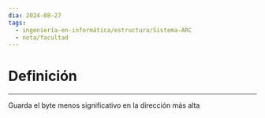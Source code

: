 ```yaml
---
dia: 2024-08-27
tags:
  - ingeniería-en-informática/estructura/Sistema-ARC
  - nota/facultad
---
```

# Definición
---
Guarda el byte menos significativo en la dirección más alta
